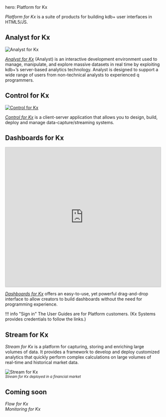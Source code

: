 hero: Platform for Kx

_Platform for Kx_ is a suite of products for building kdb+ user interfaces in HTML5/JS.


## Analyst for Kx

![Analyst for Kx](/img/analyst.png)

[_Analyst for Kx_](http://code.kx.com/platform/analyst)
(Analyst) is an interactive development environment used to manage, manipulate, and explore massive datasets in real time by exploiting kdb+’s server-based analytics technology. Analyst is designed to support a wide range of users from non-technical analysts to experienced q programmers.


## Control for Kx

[![Control for Kx](https://code.kx.com/platform/control/img/control/controlkx.png)](https://code.kx.com/platform/control/img/control/controlkx.png "Click to expand")

[_Control for Kx_](https://code.kx.com/platform/control/) is a client-server application that allows you to design, build, deploy and manage data-capture/streaming systems.


## Dashboards for Kx

<iframe src="https://player.vimeo.com/video/135580263" style="border: 1px solid #ccc; box-shadow: 0 2px 2px rgba(0,0,0,.14); height: 450px; width: 100%;"webkitallowfullscreen mozallowfullscreen allowfullscreen></iframe>

[_Dashboards for Kx_](http://code.kx.com/platform/dashboards)
offers an easy-to-use, yet powerful drag-and-drop interface to allow creators to build dashboards without the need for programming experience. 


!!! info "Sign in"
    The User Guides are for Platform customers. 
    (Kx Systems provides credentials to follow the links.) 


## Stream for Kx

_Stream for Kx_ is a platform for capturing, storing and enriching large volumes of data. It provides a framework to develop and deploy customized analytics that quickly perform complex calculations on large volumes of real-time and historical market data.

![Stream for Kx](http://code.kx.com/platform/stream/img/stream.png)  
<small>_Stream for Kx deployed in a financial market_</small>


## Coming soon

_Flow for Kx_  
_Monitoring for Kx_  






